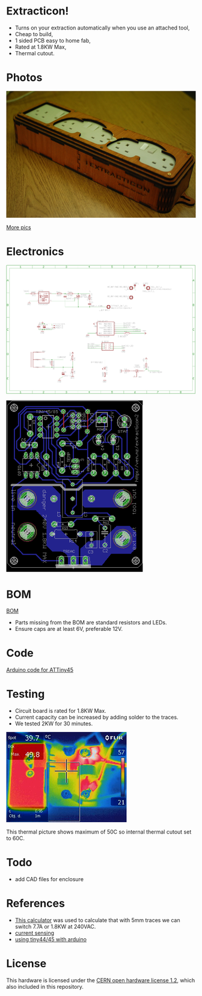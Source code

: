 # Extracticon!

* Turns on your extraction automatically when you use an attached tool,
* Cheap to build,
* 1 sided PCB easy to home fab,
* Rated at 1.8KW Max,
* Thermal cutout.

# Photos

![front](photos/front.jpg)

[More pics](photos/)

# Electronics

![schematic](schematic.png)

![pcb layout](layout.png)

# BOM

[BOM](bom.txt)

* Parts missing from the BOM are standard resistors and LEDs. 
* Ensure caps are at least 6V, preferable 12V.

# Code

[Arduino code for ATTiny45](extracticon_tiny/)

# Testing

* Circuit board is rated for 1.8KW Max.
* Current capacity can be increased by adding solder to the traces.
* We tested 2KW for 30 minutes.

![front](photos/IR_front.jpg)

This thermal picture shows maximum of 50C so internal thermal cutout set to 60C.

# Todo

* add CAD files for enclosure

# References

* [This calculator](http://circuitcalculator.com/wordpress/2006/01/31/pcb-trace-width-calculator/) was used to calculate that with 5mm traces we can switch 7.7A or 1.8KW at 240VAC.
* [current sensing](http://openenergymonitor.org/emon/buildingblocks/ct-sensors-interface)
* [using tiny44/45 with arduino](http://highlowtech.org/?p=1695)

# License

This hardware is licensed under the [CERN open hardware license 1.2](http://www.ohwr.org/attachments/2388/cern_ohl_v_1_2.txt), which also included in this repository.
